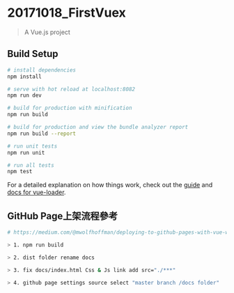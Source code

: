 # 20171018_FirstVuex

> A Vue.js project

## Build Setup

``` bash
# install dependencies
npm install

# serve with hot reload at localhost:8082
npm run dev

# build for production with minification
npm run build

# build for production and view the bundle analyzer report
npm run build --report

# run unit tests
npm run unit

# run all tests
npm test
```

For a detailed explanation on how things work, check out the [guide](http://vuejs-templates.github.io/webpack/) and [docs for vue-loader](http://vuejs.github.io/vue-loader).

## GitHub Page上架流程參考

``` bash
# https://medium.com/@mwolfhoffman/deploying-to-github-pages-with-vue-webpack-cli-5b2ba17f14a0

> 1. npm run build

> 2. dist folder rename docs

> 3. fix docs/index.html Css & Js link add src="./***" 

> 4. github page settings source select "master branch /docs folder"
```
